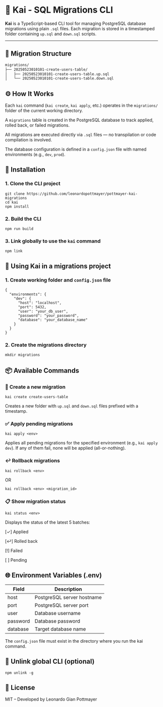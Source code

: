 # 🧬 Kai - SQL Migrations CLI

**Kai** is a TypeScript-based CLI tool for managing PostgreSQL database migrations using plain `.sql` files. Each migration is stored in a timestamped folder containing `up.sql` and `down.sql` scripts.

---

## 📁 Migration Structure

```bash
migrations/
├── 20250523010101-create-users-table/
│   ├── 20250523010101-create-users-table.up.sql
│   └── 20250523010101-create-users-table.down.sql
```

## ⚙️ How It Works

Each ```kai``` command (```kai create```, ```kai apply```, etc.) operates in the ```migrations/``` folder of the current working directory.

A ```migrations``` table is created in the PostgreSQL database to track applied, rolled back, or failed migrations.

All migrations are executed directly via ```.sql``` files — no transpilation or code compilation is involved.

The database configuration is defined in a ```config.json``` file with named environments (e.g., ```dev```, ```prod```).

## 🚀 Installation

### 1. Clone the CLI project

```
git clone https://github.com/leonardopottmayer/pottmayer-kai-migrations
cd kai
npm install
```

### 2. Build the CLI

```
npm run build
```

### 3. Link globally to use the ```kai``` command

```
npm link
```

## 🧪 Using Kai in a migrations project

### 1. Create working folder and ```config.json``` file

```
{
  "environments": {
    "dev": {
      "host": "localhost",
      "port": 5432,
      "user": "your_db_user",
      "password": "your_password",
      "database": "your_database_name"
    }
  }
}
```

### 2. Create the migrations directory

```
mkdir migrations
```

## 📦 Available Commands

### 📁 Create a new migration

```
kai create create-users-table
```

Creates a new folder with ```up.sql``` and ```down.sql``` files prefixed with a timestamp.

### ✅ Apply pending migrations

```
kai apply <env>
```

Applies all pending migrations for the specified environment (e.g., ```kai apply dev```). If any of them fail, none will be applied (all-or-nothing).

### ↩️ Rollback migrations

```
kai rollback <env>
```

OR

```
kai rollback <env> <migration_id>
```

### 📋 Show migration status

```
kai status <env>
```

Displays the status of the latest 5 batches:

[✓] Applied

[↩] Rolled back

[!] Failed

[ ] Pending

## 🌐 Environment Variables (.env)

| Field    | Description                |
| -------- | -------------------------- |
| host     | PostgreSQL server hostname |
| port     | PostgreSQL server port     |
| user     | Database username          |
| password | Database password          |
| database | Target database name       |

The ```config.json``` file must exist in the directory where you run the kai command.

## 🧹 Unlink global CLI (optional)

```
npm unlink -g
```

## 📄 License

MIT – Developed by Leonardo Gian Pottmayer
